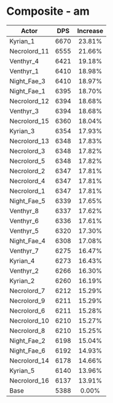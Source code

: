 # Composite - am
| Actor | DPS | Increase |
|---|:---:|:---:|
|Kyrian_1|6670|23.81%|
|Necrolord_11|6555|21.66%|
|Venthyr_4|6421|19.18%|
|Venthyr_1|6410|18.98%|
|Night_Fae_3|6410|18.97%|
|Night_Fae_1|6395|18.70%|
|Necrolord_12|6394|18.68%|
|Venthyr_3|6394|18.68%|
|Necrolord_15|6360|18.04%|
|Kyrian_3|6354|17.93%|
|Necrolord_13|6348|17.83%|
|Necrolord_3|6348|17.82%|
|Necrolord_5|6348|17.82%|
|Necrolord_2|6347|17.81%|
|Necrolord_4|6347|17.81%|
|Necrolord_1|6347|17.81%|
|Night_Fae_5|6339|17.65%|
|Venthyr_8|6337|17.62%|
|Venthyr_6|6336|17.61%|
|Venthyr_5|6320|17.30%|
|Night_Fae_4|6308|17.08%|
|Venthyr_7|6275|16.47%|
|Kyrian_4|6273|16.43%|
|Venthyr_2|6266|16.30%|
|Kyrian_2|6260|16.19%|
|Necrolord_7|6212|15.29%|
|Necrolord_9|6211|15.29%|
|Necrolord_6|6211|15.28%|
|Necrolord_10|6210|15.27%|
|Necrolord_8|6210|15.25%|
|Night_Fae_2|6198|15.04%|
|Night_Fae_6|6192|14.93%|
|Necrolord_14|6178|14.66%|
|Kyrian_5|6140|13.96%|
|Necrolord_16|6137|13.91%|
|Base|5388|0.00%|
